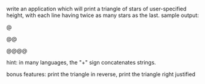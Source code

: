 

write an application which will print a triangle of stars of user-specified height, with each line having twice as many stars as the last. sample output:

@

@@

@@@@

hint: in many languages, the "+" sign concatenates strings.

bonus features: print the triangle in reverse, print the triangle right justified

